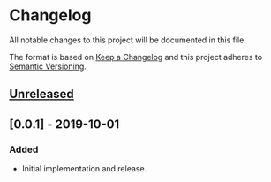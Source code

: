 # Changelog

All notable changes to this project will be documented in this file.

The format is based on [Keep a Changelog] and this project adheres to
[Semantic Versioning].

## [Unreleased]

## [0.0.1] - 2019-10-01

### Added

- Initial implementation and release.

<!-- Releases -->
[Unreleased]: https://github.com/lukasmalkmus/spl/compare/v0.0.1...HEAD

<!-- Links -->
[Keep a Changelog]: http://keepachangelog.com/en/1.0.0/
[Semantic Versioning]: http://semver.org/spec/v2.0.0.html